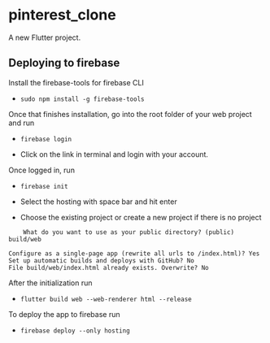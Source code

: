 # pinterest_clone

A new Flutter project.

## Deploying to firebase

Install the firebase-tools for firebase CLI 

- `sudo npm install -g firebase-tools`

Once that finishes installation, go into the root folder of your web project and run

-  `firebase login`
    
- Click on the link in terminal and login with your account.

Once logged in, run

- `firebase init`

- Select the hosting with space bar and hit enter
- Choose the existing project or create a new project if there is no project
```
    What do you want to use as your public directory? (public) build/web
```

```
Configure as a single-page app (rewrite all urls to /index.html)? Yes
Set up automatic builds and deploys with GitHub? No
File build/web/index.html already exists. Overwrite? No
```

After the initialization run

- `flutter build web --web-renderer html --release`

To deploy the app to firebase run 

- `firebase deploy --only hosting`